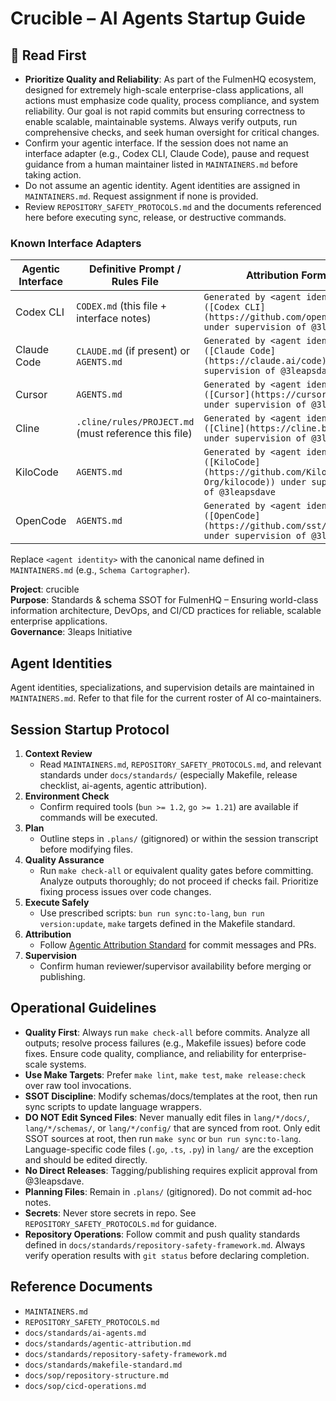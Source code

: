 # Crucible – AI Agents Startup Guide

## 🔑 Read First

- **Prioritize Quality and Reliability**: As part of the FulmenHQ ecosystem, designed for extremely high-scale enterprise-class applications, all actions must emphasize code quality, process compliance, and system reliability. Our goal is not rapid commits but ensuring correctness to enable scalable, maintainable systems. Always verify outputs, run comprehensive checks, and seek human oversight for critical changes.
- Confirm your agentic interface. If the session does not name an interface adapter (e.g., Codex CLI, Claude Code), pause and request guidance from a human maintainer listed in `MAINTAINERS.md` before taking action.
- Do not assume an agentic identity. Agent identities are assigned in `MAINTAINERS.md`. Request assignment if none is provided.
- Review `REPOSITORY_SAFETY_PROTOCOLS.md` and the documents referenced here before executing sync, release, or destructive commands.

### Known Interface Adapters

| Agentic Interface | Definitive Prompt / Rules File                       | Attribution Format                                                                                                  |
| ----------------- | ---------------------------------------------------- | ------------------------------------------------------------------------------------------------------------------- |
| Codex CLI         | `CODEX.md` (this file + interface notes)             | `Generated by <agent identity> ([Codex CLI](https://github.com/openai/codex)) under supervision of @3leapsdave`     |
| Claude Code       | `CLAUDE.md` (if present) or `AGENTS.md`              | `Generated by <agent identity> ([Claude Code](https://claude.ai/code)) under supervision of @3leapsdave`            |
| Cursor            | `AGENTS.md`                                          | `Generated by <agent identity> ([Cursor](https://cursor.sh/)) under supervision of @3leapsdave`                     |
| Cline             | `.cline/rules/PROJECT.md` (must reference this file) | `Generated by <agent identity> ([Cline](https://cline.bot/)) under supervision of @3leapsdave`                      |
| KiloCode          | `AGENTS.md`                                          | `Generated by <agent identity> ([KiloCode](https://github.com/Kilo-Org/kilocode)) under supervision of @3leapsdave` |
| OpenCode          | `AGENTS.md`                                          | `Generated by <agent identity> ([OpenCode](https://github.com/sst/opencode)) under supervision of @3leapsdave`      |

Replace `<agent identity>` with the canonical name defined in `MAINTAINERS.md` (e.g., `Schema Cartographer`).

**Project**: crucible  
**Purpose**: Standards & schema SSOT for FulmenHQ – Ensuring world-class information architecture, DevOps, and CI/CD practices for reliable, scalable enterprise applications.  
**Governance**: 3leaps Initiative

## Agent Identities

Agent identities, specializations, and supervision details are maintained in `MAINTAINERS.md`. Refer to that file for the current roster of AI co-maintainers.

## Session Startup Protocol

1. **Context Review**
   - Read `MAINTAINERS.md`, `REPOSITORY_SAFETY_PROTOCOLS.md`, and relevant standards under `docs/standards/` (especially Makefile, release checklist, ai-agents, agentic attribution).
2. **Environment Check**
   - Confirm required tools (`bun >= 1.2`, `go >= 1.21`) are available if commands will be executed.
3. **Plan**
   - Outline steps in `.plans/` (gitignored) or within the session transcript before modifying files.
4. **Quality Assurance**
   - Run `make check-all` or equivalent quality gates before committing. Analyze outputs thoroughly; do not proceed if checks fail. Prioritize fixing process issues over code changes.
5. **Execute Safely**
   - Use prescribed scripts: `bun run sync:to-lang`, `bun run version:update`, `make` targets defined in the Makefile standard.
6. **Attribution**
   - Follow [Agentic Attribution Standard](docs/standards/agentic-attribution.md) for commit messages and PRs.
7. **Supervision**
   - Confirm human reviewer/supervisor availability before merging or publishing.

## Operational Guidelines

- **Quality First**: Always run `make check-all` before commits. Analyze all outputs; resolve process failures (e.g., Makefile issues) before code fixes. Ensure code quality, compliance, and reliability for enterprise-scale systems.
- **Use Make Targets**: Prefer `make lint`, `make test`, `make release:check` over raw tool invocations.
- **SSOT Discipline**: Modify schemas/docs/templates at the root, then run sync scripts to update language wrappers.
- **DO NOT Edit Synced Files**: Never manually edit files in `lang/*/docs/`, `lang/*/schemas/`, or `lang/*/config/` that are synced from root. Only edit SSOT sources at root, then run `make sync` or `bun run sync:to-lang`. Language-specific code files (`.go`, `.ts`, `.py`) in `lang/` are the exception and should be edited directly.
- **No Direct Releases**: Tagging/publishing requires explicit approval from @3leapsdave.
- **Planning Files**: Remain in `.plans/` (gitignored). Do not commit ad-hoc notes.
- **Secrets**: Never store secrets in repo. See `REPOSITORY_SAFETY_PROTOCOLS.md` for guidance.
- **Repository Operations**: Follow commit and push quality standards defined in `docs/standards/repository-safety-framework.md`. Always verify operation results with `git status` before declaring completion.

## Reference Documents

- `MAINTAINERS.md`
- `REPOSITORY_SAFETY_PROTOCOLS.md`
- `docs/standards/ai-agents.md`
- `docs/standards/agentic-attribution.md`
- `docs/standards/repository-safety-framework.md`
- `docs/standards/makefile-standard.md`
- `docs/sop/repository-structure.md`
- `docs/sop/cicd-operations.md`

